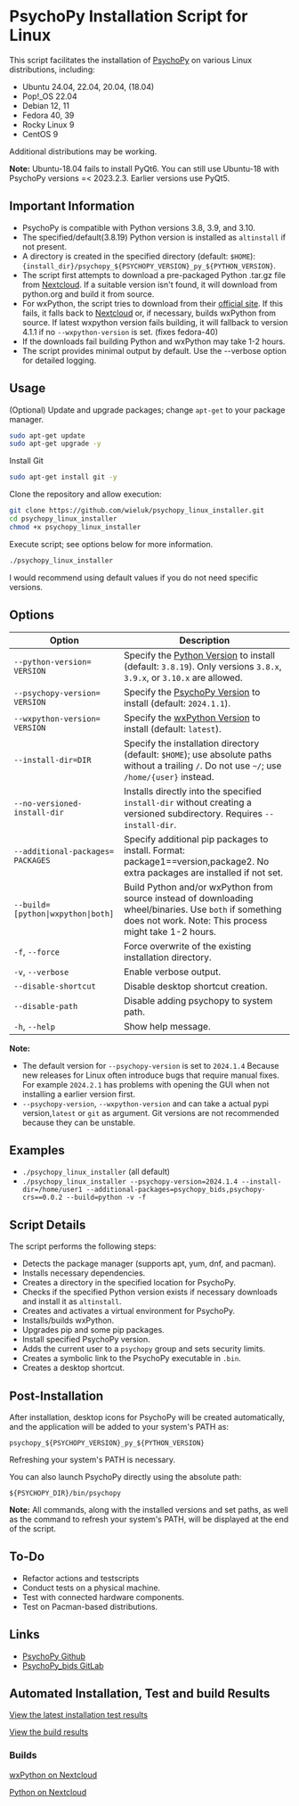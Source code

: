 # PsychoPy Installation Script for Linux

This script facilitates the installation of [PsychoPy](https://www.psychopy.org/) on various Linux distributions, including:

- Ubuntu 24.04, 22.04, 20.04, (18.04)
- Pop!_OS 22.04
- Debian 12, 11
- Fedora 40, 39
- Rocky Linux 9
- CentOS 9

Additional distributions may be working.

**Note:**
Ubuntu-18.04 fails to install PyQt6. You can still use Ubuntu-18 with PsychoPy versions =< 2023.2.3. Earlier versions use PyQt5.

## Important Information

- PsychoPy is compatible with Python versions 3.8, 3.9, and 3.10.
- The specified/default(3.8.19) Python version is installed as `altinstall` if not present.
- A directory is created in the specified directory (default: `$HOME`):
  `{install_dir}/psychopy_${PSYCHOPY_VERSION}_py_${PYTHON_VERSION}`.
- The script first attempts to download a pre-packaged Python .tar.gz file from [Nextcloud](https://cloud.uni-graz.at/s/o4tnQgN6gjDs3CK). If a suitable version isn't found, it will download from python.org and build it from source.
- For wxPython, the script tries to download from their [official site](https://extras.wxpython.org/wxPython4/extras/linux/gtk3/). If this fails, it falls back to [Nextcloud](https://cloud.uni-graz.at/s/YtX33kbasHMZdgs) or, if necessary, builds wxPython from source. If latest wxpython version fails building, it will fallback to version 4.1.1 if no `--wxpython-version` is set. (fixes fedora-40)
- If the downloads fail building Python and wxPython may take 1-2 hours.
- The script provides minimal output by default. Use the --verbose option for detailed logging.

## Usage

(Optional) Update and upgrade packages; change `apt-get` to your package manager.

```bash
sudo apt-get update
sudo apt-get upgrade -y
```

Install Git

```bash
sudo apt-get install git -y
```

Clone the repository and allow execution:

```bash
git clone https://github.com/wieluk/psychopy_linux_installer.git
cd psychopy_linux_installer
chmod +x psychopy_linux_installer
```

Execute script; see options below for more information.

```bash
./psychopy_linux_installer
```

I would recommend using default values if you do not need specific versions.

## Options

| Option | Description |
|--------|-------------|
| `--python-version=`<br>`VERSION` | Specify the [Python Version](https://www.python.org/ftp/python) to install (default: `3.8.19`). Only versions `3.8.x`, `3.9.x`, or `3.10.x` are allowed. |
| `--psychopy-version=`<br>`VERSION` | Specify the [PsychoPy Version](https://pypi.org/project/psychopy/#history) to install (default: `2024.1.1`). |
| `--wxpython-version=`<br>`VERSION` | Specify the [wxPython Version](https://pypi.org/project/wxPython/#history) to install (default: `latest`). |
| `--install-dir=DIR` | Specify the installation directory (default: `$HOME`); use absolute paths without a trailing `/`. Do not use `~/`; use `/home/{user}` instead. |
| `--no-versioned-install-dir` | Installs directly into the specified `install-dir` without creating a versioned subdirectory. Requires `--install-dir`. |
| `--additional-packages=`<br>`PACKAGES` | Specify additional pip packages to install. Format: package1==version,package2. No extra packages are installed if not set. |
| `--build=`<br>`[python\|wxpython\|both]` | Build Python and/or wxPython from source instead of downloading wheel/binaries. Use `both` if something does not work. Note: This process might take 1-2 hours. |
| `-f`, `--force` | Force overwrite of the existing installation directory. |
| `-v`, `--verbose` | Enable verbose output. |
| `--disable-shortcut` | Disable desktop shortcut creation. |
| `--disable-path` | Disable adding psychopy to system path. |
| `-h`, `--help` | Show help message. |

**Note:**

- The default version for `--psychopy-version` is set to `2024.1.4` Because new releases for Linux often introduce bugs that require manual fixes. For example `2024.2.1` has problems with opening the GUI when not installing a earlier version first.
- `--psychopy-version`, `--wxpython-version` and can take a actual pypi version,`latest` or `git` as argument. Git versions are not recommended because they can be unstable.
## Examples

- `./psychopy_linux_installer` (all default)
- `./psychopy_linux_installer --psychopy-version=2024.1.4 --install-dir=/home/user1 --additional-packages=psychopy_bids,psychopy-crs==0.0.2 --build=python -v -f`

## Script Details

The script performs the following steps:

- Detects the package manager (supports apt, yum, dnf, and pacman).
- Installs necessary dependencies.
- Creates a directory in the specified location for PsychoPy.
- Checks if the specified Python version exists if necessary downloads and install it as `altinstall`.
- Creates and activates a virtual environment for PsychoPy.
- Installs/builds wxPython.
- Upgrades pip and some pip packages.
- Install specified PsychoPy version.
- Adds the current user to a `psychopy` group and sets security limits.
- Creates a symbolic link to the PsychoPy executable in `.bin`.
- Creates a desktop shortcut.

## Post-Installation

After installation, desktop icons for PsychoPy will be created automatically, and the application will be added to your system's PATH as:

`psychopy_${PSYCHOPY_VERSION}_py_${PYTHON_VERSION}`

Refreshing your system's PATH is necessary.

You can also launch PsychoPy directly using the absolute path:

`${PSYCHOPY_DIR}/bin/psychopy`

**Note:**
All commands, along with the installed versions and set paths, as well as the command to refresh your system's PATH, will be displayed at the end of the script.

## To-Do

- Refactor actions and testscripts
- Conduct tests on a physical machine.
- Test with connected hardware components.
- Test on Pacman-based distributions.

## Links

- [PsychoPy Github](https://github.com/psychopy/psychopy)
- [PsychoPy_bids GitLab](https://gitlab.com/psygraz/psychopy-bids)

## Automated Installation, Test and build Results

[View the latest installation test results](https://github.com/wieluk/psychopy_linux_installer/blob/main/.github/installation_results.md)

[View the build results](https://github.com/wieluk/psychopy_linux_installer/blob/main/.github/build_results.md)


### Builds
[wxPython on Nextcloud](https://cloud.uni-graz.at/s/YtX33kbasHMZdgs)

[Python on Nextcloud](https://cloud.uni-graz.at/s/o4tnQgN6gjDs3CK)
